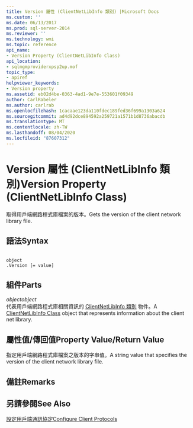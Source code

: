 ```yaml
---
title: Version 屬性 (ClientNetLibInfo 類別) |Microsoft Docs
ms.custom: ''
ms.date: 06/13/2017
ms.prod: sql-server-2014
ms.reviewer: ''
ms.technology: wmi
ms.topic: reference
api_name:
- Version Property (ClientNetLibInfo Class)
api_location:
- sqlmgmproviderxpsp2up.mof
topic_type:
- apiref
helpviewer_keywords:
- Version property
ms.assetid: eb02d4be-0363-4ad1-9e7e-553601f09349
author: CarlRabeler
ms.author: carlrab
ms.openlocfilehash: 1cacaae123da110fdec189fed36f699a1303a624
ms.sourcegitcommit: ad4d92dce894592a259721a1571b1d8736abacdb
ms.translationtype: MT
ms.contentlocale: zh-TW
ms.lasthandoff: 08/04/2020
ms.locfileid: "87607312"
---
```

# <a name="version-property-clientnetlibinfo-class"></a><span data-ttu-id="3b213-102">Version 屬性 (ClientNetLibInfo 類別)</span><span class="sxs-lookup"><span data-stu-id="3b213-102">Version Property (ClientNetLibInfo Class)</span></span>
  <span data-ttu-id="3b213-103">取得用戶端網路程式庫檔案的版本。</span><span class="sxs-lookup"><span data-stu-id="3b213-103">Gets the version of the client network library file.</span></span>  
  
## <a name="syntax"></a><span data-ttu-id="3b213-104">語法</span><span class="sxs-lookup"><span data-stu-id="3b213-104">Syntax</span></span>  
  
```  
  
object  
.Version [= value]  
```  
  
## <a name="parts"></a><span data-ttu-id="3b213-105">組件</span><span class="sxs-lookup"><span data-stu-id="3b213-105">Parts</span></span>  
 <span data-ttu-id="3b213-106">*object*</span><span class="sxs-lookup"><span data-stu-id="3b213-106">*object*</span></span>  
 <span data-ttu-id="3b213-107">代表用戶端網路程式庫相關資訊的 [ClientNetLibInfo 類別](clientnetlibinfo-class.md) 物件。</span><span class="sxs-lookup"><span data-stu-id="3b213-107">A [ClientNetLibInfo Class](clientnetlibinfo-class.md) object that represents information about the client net library.</span></span>  
  
## <a name="property-valuereturn-value"></a><span data-ttu-id="3b213-108">屬性值/傳回值</span><span class="sxs-lookup"><span data-stu-id="3b213-108">Property Value/Return Value</span></span>  
 <span data-ttu-id="3b213-109">指定用戶端網路程式庫檔案之版本的字串值。</span><span class="sxs-lookup"><span data-stu-id="3b213-109">A string value that specifies the version of the client network library file.</span></span>  
  
## <a name="remarks"></a><span data-ttu-id="3b213-110">備註</span><span class="sxs-lookup"><span data-stu-id="3b213-110">Remarks</span></span>  
  
## <a name="see-also"></a><span data-ttu-id="3b213-111">另請參閱</span><span class="sxs-lookup"><span data-stu-id="3b213-111">See Also</span></span>  
 [<span data-ttu-id="3b213-112">設定用戶端通訊協定</span><span class="sxs-lookup"><span data-stu-id="3b213-112">Configure Client Protocols</span></span>](https://technet.microsoft.com/library/ms181035.aspx)  
  
  

